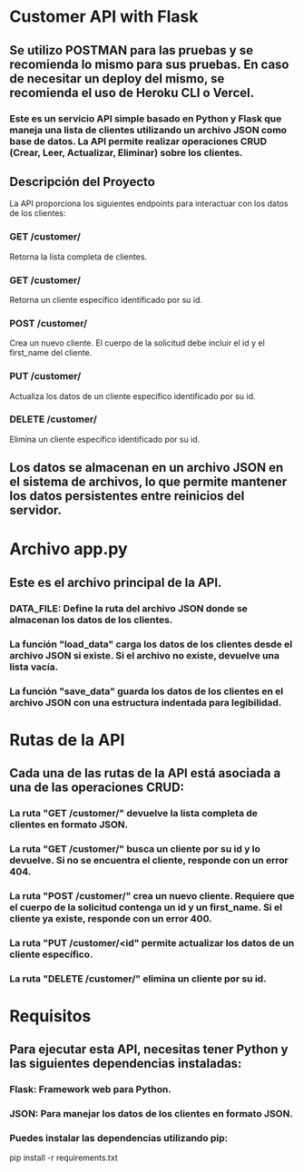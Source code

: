 # Customer API with Flask
## Se utilizo POSTMAN para las pruebas y se recomienda lo mismo para sus pruebas. En caso de necesitar un deploy del mismo, se recomienda el uso de Heroku CLI o Vercel.
### Este es un servicio API simple basado en Python y Flask que maneja una lista de clientes utilizando un archivo JSON como base de datos. La API permite realizar operaciones CRUD (Crear, Leer, Actualizar, Eliminar) sobre los clientes.

## Descripción del Proyecto
La API proporciona los siguientes endpoints para interactuar con los datos de los clientes:

### GET /customer/
Retorna la lista completa de clientes.

### GET /customer/<id>
Retorna un cliente específico identificado por su id.

### POST /customer/
Crea un nuevo cliente. El cuerpo de la solicitud debe incluir el id y el first_name del cliente.

### PUT /customer/<id>
Actualiza los datos de un cliente específico identificado por su id.

### DELETE /customer/<id>
Elimina un cliente específico identificado por su id.

## Los datos se almacenan en un archivo JSON en el sistema de archivos, lo que permite mantener los datos persistentes entre reinicios del servidor.

# Archivo app.py
## Este es el archivo principal de la API.

### DATA_FILE: Define la ruta del archivo JSON donde se almacenan los datos de los clientes.

### La función "load_data" carga los datos de los clientes desde el archivo JSON si existe. Si el archivo no existe, devuelve una lista vacía.
### La función "save_data" guarda los datos de los clientes en el archivo JSON con una estructura indentada para legibilidad.

# Rutas de la API
## Cada una de las rutas de la API está asociada a una de las operaciones CRUD:
### La ruta "GET /customer/" devuelve la lista completa de clientes en formato JSON.
### La ruta "GET /customer/<id>" busca un cliente por su id y lo devuelve. Si no se encuentra el cliente, responde con un error 404.
### La ruta "POST /customer/" crea un nuevo cliente. Requiere que el cuerpo de la solicitud contenga un id y un first_name. Si el cliente ya existe, responde con un error 400.
### La ruta "PUT /customer/<id" permite actualizar los datos de un cliente específico.
### La ruta "DELETE /customer/<id>" elimina un cliente por su id.

# Requisitos

## Para ejecutar esta API, necesitas tener Python y las siguientes dependencias instaladas:

### Flask: Framework web para Python.
### JSON: Para manejar los datos de los clientes en formato JSON.

### Puedes instalar las dependencias utilizando pip:
pip install -r requirements.txt

